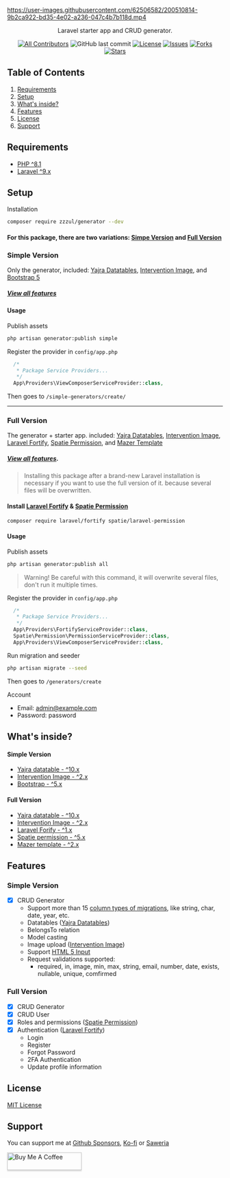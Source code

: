 
https://user-images.githubusercontent.com/62506582/200510814-9b2ca922-bd35-4e02-a236-047c4b7b118d.mp4

<p align="center">Laravel starter app and CRUD generator.</p>

<div align="center">

[![All Contributors](https://img.shields.io/github/contributors/Zzzul/generator-src?style=flat-square)](https://github.com/Zzzul/generator/graphs/contributors)
![GitHub last commit](https://img.shields.io/github/last-commit/Zzzul/generator-src.svg?style=flat-square)
[![License](https://img.shields.io/github/license/Zzzul/generator-src.svg?style=flat-square)](LICENSE)
[![Issues](https://img.shields.io/github/issues/Zzzul/generator-src?style=flat-square)](Issues)
[![Forks](https://img.shields.io/github/forks/Zzzul/generator-src?style=flat-square)](Forks)
[![Stars](https://img.shields.io/github/stars/Zzzul/generator-src?style=flat-square)](Stars)

</div>

## Table of Contents
1. [Requirements](#requirements)
2. [Setup](#setup)
3. [What's inside?](#what-inside) 
4. [Features](#features)
5. [License](#license)
6. [Support](#support)

## Requirements
- [PHP ^8.1](https://www.php.net/releases/8.1/en.php)
- [Laravel ^9.x](https://laravel.com/)

## Setup
Installation
```sh
composer require zzzul/generator --dev
```

#### For this package, there are two variations: [Simpe Version](#simple-version) and [Full Version](#full-version)
<h3 id="simple-version">Simple Version</h3>

Only the generator, included: [Yajra Datatables](https://yajrabox.com/docs/laravel-datatables/master/installation), 
[Intervention Image](https://image.intervention.io/v2), and [Bootstrap 5](https://getbootstrap.com/)
##### [View all features](#simple-features)

#### Usage
Publish assets
 ```sh
php artisan generator:publish simple
```

Register the provider in `config/app.php`
```php
  /*
   * Package Service Providers...
   */
  App\Providers\ViewComposerServiceProvider::class,
```

Then goes to ```/simple-generators/create/```

<hr>

<h3 id="full-version">Full Version</h3>

The generator + starter app. included: 
[Yajra Datatables](https://yajrabox.com/docs/laravel-datatables/master/installation), 
[Intervention Image](https://image.intervention.io/v2), 
[Laravel Fortify](https://laravel.com/docs/9.x/fortify), 
[Spatie Permission](https://spatie.be/docs/laravel-permission/v5/installation-laravel), and 
[Mazer Template](https://github.com/zuramai/mazer)
##### [View all features](#full-features).

> Installing this package after a brand-new Laravel installation is necessary if you want to use the full version of it. because several files will be overwritten.

#### Install [Laravel Fortify](https://laravel.com/docs/9.x/fortify) & [Spatie Permission](https://spatie.be/docs/laravel-permission/v5/installation-laravel)
```sh
composer require laravel/fortify spatie/laravel-permission
```
#### Usage
Publish assets
```sh
php artisan generator:publish all
```
> Warning! Be careful with this command, it will overwrite several files, don't run it multiple times.

Register the provider in `config/app.php`
```php
  /*
   * Package Service Providers...
   */
  App\Providers\FortifyServiceProvider::class,
  Spatie\Permission\PermissionServiceProvider::class,
  App\Providers\ViewComposerServiceProvider::class,
```

Run migration and seeder
```sh
php artisan migrate --seed
``` 
Then goes to ```/generators/create```

Account
- Email: admin@example.com
- Password: password

<h2 id="what-inside">What's inside?</h2>

#### Simple Version
- [Yajra datatable - ^10.x](https://yajrabox.com/docs/laravel-datatables/master/installation)
- [Intervention Image - ^2.x](https://image.intervention.io/v2)
- [Bootstrap - ^5.x](https://getbootstrap.com/)

#### Full Version
- [Yajra datatable - ^10.x](https://yajrabox.com/docs/laravel-datatables/master/installation)
- [Intervention Image - ^2.x](https://image.intervention.io/v2)
- [Laravel Forify - ^1.x](https://laravel.com/docs/9.x/fortify)
- [Spatie permission - ^5.x](https://github.com/spatie/laravel-permission)
- [Mazer template - ^2.x](https://github.com/zuramai/mazer/)

## Features

<h3 id="simple-features">Simple Version</h3>

- [x] CRUD Generator
    - Support more than 15 [column types of migrations](https://laravel.com/docs/9.x/migrations#available-column-types), like string, char, date, year, etc.
    - Datatables ([Yajra Datatables](https://github.com/yajra/laravel-datatables))
    - BelongsTo relation
    - Model casting
    - Image upload ([Intervention Image](https://image.intervention.io/v2))
    - Support [HTML 5 Input](https://developer.mozilla.org/en-US/docs/Learn/Forms/HTML5_input_types)
    - Request validations supported: 
        - required, in, image, min, max, string, email, number, date, exists, nullable, unique, comfirmed

<h3 id="full-features">Full Version</h3>

- [x] CRUD  Generator
- [x] CRUD User
- [x] Roles and permissions ([Spatie Permission](https://spatie.be/docs/laravel-permission/v5/introduction))
- [x] Authentication ([Laravel Fortify](https://laravel.com/docs/9.x/fortify))
    - Login
    - Register
    - Forgot Password
    - 2FA Authentication
    - Update profile information 

## License
[MIT License](./LICENSE)

## Support
You can support me at [Github Sponsors](https://github.com/sponsors/Zzzul), [Ko-fi](https://ko-fi.com/mzulfahmi) or [Saweria](https://saweria.co/zzzul)

<a href="https://www.buymeacoffee.com/mzulfahmi" target="_blank">
<img src="https://www.buymeacoffee.com/assets/img/custom_images/orange_img.png" alt="Buy Me A Coffee" style="height: 41px !important;width: 174px !important;box-shadow: 0px 3px 2px 0px rgba(190, 190, 190, 0.5) !important;-webkit-box-shadow: 0px 3px 2px 0px rgba(190, 190, 190, 0.5) !important;">
</a>
